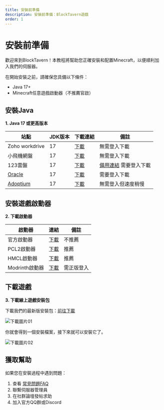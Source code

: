 ```yaml
---
title: 安裝前準備
description: 安裝前準備：BlockTavern遊戲
order: 1
---
```


# 安裝前準備

歡迎來到BlockTavern！本教程將幫助您正確安裝和配置Minecraft，以便順利加入我們的伺服器。

在開始安裝之前，請確保您具備以下條件：
- Java 17+
- Minecraft任意遊戲啟動器（不推薦官啟）

## 安裝Java

**1. Java 17 或更高版本**

   | 站點 | JDK版本 | 下載連結 | 備註 |
   | --- | --- | --- | --- |
   | Zoho workdrive | 17 | [下載](https://workdrive.zohopublic.com.cn/file/w86hse521f910525543b9aee2a0b5fbd5af4d) | 無需登入下載
   | 小飛機網盤 | 17 | [下載](https://share.feijipan.com/s/sxOQO9u7) | 無需登入下載 |
   | 123雲盤 | 17 | [下載](https://www.123684.com/s/92S0Vv-iVGld) | [備用連結](https://www.123912.com/s/92S0Vv-iVGld)  需要登入下載|
   | [Oracle](https://www.oracle.com/cn/) | 17 | [下載](https://www.oracle.com/java/technologies/downloads/#java17-windows) | 需要登入下載 |
   | [Adoptium](https://adoptium.net/zh-CN/) | 17 | [下載](https://adoptium.net/zh-CN/temurin/releases?version=17&os=any&arch=any) | 無需登入但速度稍慢 |


## 安裝遊戲啟動器

**2. 下載啟動器**

| 啟動器 | 連結 | 備註 |
| --- | --- | --- |
| 官方啟動器 | [下載](https://www.minecraft.net/zh-hans/download) | 不推薦 |
| PCL2啟動器 | [下載](https://afdian.com/p/0164034c016c11ebafcb52540025c377) | 推薦 |
| HMCL啟動器 | [下載](https://hmcl.huangyuhui.net/download/) | 推薦 |
| Modrinth啟動器 | [下載](https://modrinth.com/app) | 需正版登入 |

## 下載遊戲

**3. 下載線上遊戲安裝包**

下載我們的最新版安裝包：[前往下載](https://www.blocktavern.cn/download)

![下載圖片01](/assets/InstallationTutorial/installation-details/installation-details01.png)

你就會得到一個安裝檔案，接下來就可以安裝它了。

![下載圖片02](/assets/InstallationTutorial/installation-details/installation-details02.png)

## 獲取幫助

如果您在安裝過程中遇到問題：

1. 查看 [常見問題FAQ](/zh-TW/FAQ/faq-details)
2. 聯繫伺服器管理員
3. 在社群論壇發帖求助
4. 加入官方QQ群或Discord


<Contributors />

<GitHistoryInformation />